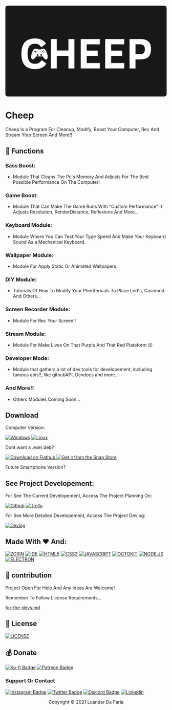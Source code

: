 [![CheepBanner](https://github.com/LuanderFarias/Cheep/blob/main/CheepBanner.png)](https://luanderfarias.github.io/Cheep/)

# Cheep

Cheep Is a Program For Cleanup, Modify, Boost Your Computer, Rec And Stream Your Screen And More!!

## 🔧 Functions

### Bass Boost:
- Module That Cleans The Pc's Memory And Adjusts For The Best Possible Performance On The Computer!

### Game Boost:
- Module That Can Make The Game Runs With "Custom Performance" It Adjusts Resolution, RenderDistance, Reflexions And More...

### Keyboard Module:
- Module Where You Can Test Your Type Speed And Make Your Keyboard Sound As a Mechanical Keyboard.

### Wallpaper Module:
- Module For Apply Static Or Animated Wallpapers.

### DIY Module:
- Tutorials Of How To Modify Your Pherifericals To Place Led's, Casemod And Others...

### Screen Recorder Module:

- Module For Rec Your Screen!!

### Stream Module:

- Module For Make Lives On That Purple And That Red Plataform 😉

### Developer Mode:

- Module that gathers a lot of dev tools for developement, including famous apis!!, like githubAPI, Devdocs and more...

### And More!!

- Others Modules Coming Soon...

## Download

Computer Version:

[![Windows](https://img.shields.io/badge/Windows-0078D6?style=for-the-badge&logo=windows&logoColor=white)](https://github.com/LuanderFarias/Cheep/releases)
[![Linux](https://img.shields.io/badge/Linux-FF6600?style=for-the-badge&logo=linux&logoColor=white)](https://github.com/LuanderFarias/Cheep/releases)

Dont want a .exe/.deb?

<a href='https://github.com/LuanderFarias/Cheep/blob/main/flathub.md'>
  <img width="160px" alt='Download on Flathub' src='https://flathub.org/assets/badges/flathub-badge-en.png'/>
</a>

<a href="https://snapcraft.io/cheep">
  <img width="170px" alt="Get it from the Snap Store" src="https://snapcraft.io/static/images/badges/en/snap-store-black.svg" />
</a>

<p></p>

Future Smartphone Version?

## See Project Developement:

For See The Current Developement, Access The Project Planning On:

[![Github](https://img.shields.io/badge/GitHub-100000?style=for-the-badge&logo=github&logoColor=white)](https://github.com/LuanderFarias/Cheep/projects/1)
[![Trello](https://img.shields.io/badge/Trello-0052CC?style=for-the-badge&logo=trello&logoColor=white)](https://trello.com/b/I0aytkIg/cheep)

For See More Detailed Developement, Access The Project Devlog:

[![Devlog](https://img.shields.io/badge/Devlog-999999?style=for-the-badge&logo=Files&logoColor=white
)](https://gist.github.com/LuanderFarias/d729bd0fd33d2e77f1986279e3607104)

## Made With ❤️ And:
[![ZORIN](https://img.shields.io/badge/Zorin_OS_15.3_lite-0CC1F3?style=for-the-badge&logo=Zorin&logoColor=white)](https://zorin.com/)
[![IDE](https://img.shields.io/badge/Visual_studio_code-0078D4?style=for-the-badge&logo=visual%20studio%20code&logoColor=white)](https://code.visualstudio.com/)
[![HTML5](https://img.shields.io/badge/HTML5-E34F26?style=for-the-badge&logo=html5&logoColor=white)](https://developer.mozilla.org/pt-BR/docs/Web/HTML)
[![CSS3](https://img.shields.io/badge/CSS3-1572B6?style=for-the-badge&logo=css3&logoColor=white)](https://developer.mozilla.org/pt-BR/docs/Web/CSS)
[![JAVASCRIPT](https://img.shields.io/badge/JavaScript-F7DF1E?style=for-the-badge&logo=javascript&logoColor=black)](https://developer.mozilla.org/pt-BR/docs/Web/JavaScript)
[![OCTOKIT](https://img.shields.io/badge/Octokit.js-000000?style=for-the-badge&logo=github&logoColor=white)](https://github.com/octokit/octokit.js)
[![NODE.JS](https://img.shields.io/badge/Node.js-339933?style=for-the-badge&logo=nodedotjs&logoColor=white)](https://nodejs.org)
[![ELECTRON](https://img.shields.io/badge/Electron-2B2E3A?style=for-the-badge&logo=electron&logoColor=9FEAF9)](https://www.electronjs.org/)

## 🤝 contribution

Project Open For Help And Any Ideas Are Welcome!

Remember To Follow License Requirements...

[for-the-devs.md](for-the-devs.md)

## 🔖 License
[![LICENSE](https://img.shields.io/badge/Custom_GPL_3.0-E58080?style=for-the-badge&logo=bookstack&logoColor=white)](/LICENSE)

## 💰 Donate
[![Ko-fi Badge](https://img.shields.io/badge/Ko--fi-F16061?style=for-the-badge&logo=ko-fi&logoColor=white)](https://ko-fi.com/luanderfarias)
[![Patreon Badge](https://img.shields.io/badge/Patreon-F96854?style=for-the-badge&logo=patreon&logoColor=white&link=https://patreon.com/LuanderFarias)](https://patreon.com/LuanderFarias)

### Support Or Contact

[![Instagram Badge](https://img.shields.io/badge/Instagram-E4405F?style=for-the-badge&logo=instagram&logoColor=white)](https://instagram.com/luanderfarias/)
[![Twitter Badge](https://img.shields.io/badge/Twitter-1DA1F2?style=for-the-badge&logo=twitter&logoColor=white)](https://twitter.com/LuanderFarias)
[![Discord Badge](https://img.shields.io/badge/Discord-7289DA?style=for-the-badge&logo=discord&logoColor=white&link=https://discord.gg/ZP7fGys)](https://discord.gg/ZP7fGys)
[![Linkedin](https://img.shields.io/badge/LinkedIn-0077B5?style=for-the-badge&logo=linkedin&logoColor=white)](https://www.linkedin.com/in/luander-de-faria-474269205/)

<p align="center">Copyright © 2021 Luander De Faria</p>
